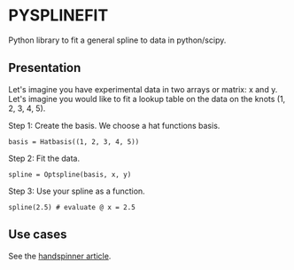 PYSPLINEFIT
===========

Python library to fit a general spline to data in python/scipy.

Presentation
-------

Let's imagine you have experimental data in two arrays or matrix: x and y.
Let's imagine you would like to fit a lookup table on the data
on the knots (1, 2, 3, 4, 5).

Step 1: Create the basis. We choose a hat functions basis.

```
basis = Hatbasis((1, 2, 3, 4, 5))
```

Step 2: Fit the data.

```
spline = Optspline(basis, x, y)
```

Step 3: Use your spline as a function.

```
spline(2.5) # evaluate @ x = 2.5
```

Use cases
----

See the [handspinner article](res/article.pdf).
